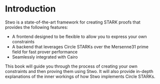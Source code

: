 # Introduction

Stwo is a state-of-the-art framework for creating STARK proofs that provides the following features:

- A frontend designed to be flexible to allow you to express your own constraints
- A backend that leverages Circle STARKs over the Mersenne31 prime field for fast prover performance
- Seamlessly integrated with Cairo

This book will guide you through the process of creating your own constraints and then proving them using Stwo. It will also provide in-depth explanations of the inner workings of how Stwo implements Circle STARKs.
